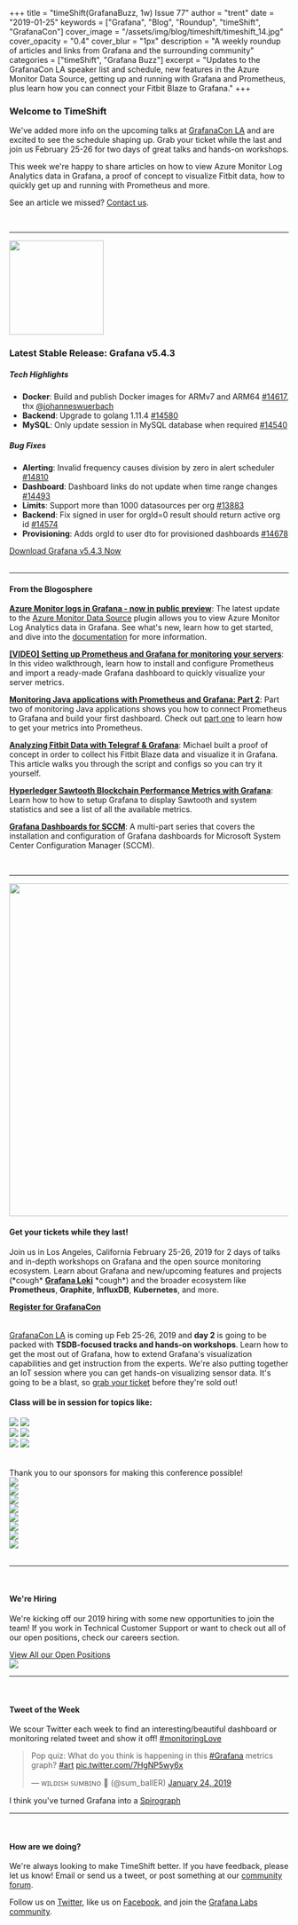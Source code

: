 +++
title = "timeShift(GrafanaBuzz, 1w) Issue 77"
author = "trent"
date = "2019-01-25"
keywords = ["Grafana", "Blog", "Roundup", "timeShift", "GrafanaCon"]
cover_image = "/assets/img/blog/timeshift/timeshift_14.jpg"
cover_opacity = "0.4"
cover_blur = "1px"
description = "A weekly roundup of articles and links from Grafana and the surrounding community"
categories = ["timeShift", "Grafana Buzz"]
excerpt = "Updates to the GrafanaCon LA speaker list and schedule, new features in the Azure Monitor Data Source, getting up and running with Grafana and Prometheus, plus learn how you can connect your Fitbit Blaze to Grafana."
+++

### Welcome to TimeShift
We've added more info on the upcoming talks at [GrafanaCon LA](http://grafanacon.org) and are excited to see the schedule shaping up. Grab your ticket while the last and join us February 25-26 for two days of great talks and hands-on workshops. 

This week we're happy to share articles on how to view Azure Monitor Log Analytics data in Grafana, a proof of concept to visualize Fitbit data, how to quickly get up and running with Prometheus and more.

See an article we missed? [Contact us](mailto:hello@grafana.com).

<br />
<hr />

<div class="row row--no-gutters">
	<div class="col col--sm-3">
		<img src="/assets/img/blog/timeshift/grafana_release_icon.png" width="170" />
	</div>
	<div class="col col--sm-9">
		<h3>Latest Stable Release: Grafana v5.4.3</h3>
		<h5>Tech Highlights</h5>
		<ul>
			<li><strong>Docker</strong>: Build and publish Docker images for ARMv7 and ARM64 <a href="https://github.com/grafana/grafana/pull/14617" rel="nofollow noopener">#14617</a>, thx <a href="https://github.com/johanneswuerbach" rel="nofollow noopener">@johanneswuerbach</a></li>
			<li><strong>Backend</strong>: Upgrade to golang 1.11.4 <a href="https://github.com/grafana/grafana/issues/14580" rel="nofollow noopener">#14580</a></li>
			<li><strong>MySQL</strong>: Only update session in MySQL database when required <a href="https://github.com/grafana/grafana/pull/14540" rel="nofollow noopener">#14540</a></li>
		</ul>
		<h5>Bug Fixes</h5>
		<ul>
			<li><strong>Alerting</strong>: Invalid frequency causes division by zero in alert scheduler <a href="https://github.com/grafana/grafana/issues/14810" rel="nofollow noopener">#14810</a></li>
			<li><strong>Dashboard</strong>: Dashboard links do not update when time range changes <a href="https://github.com/grafana/grafana/issues/14493" rel="nofollow noopener">#14493</a></li>
			<li><strong>Limits</strong>: Support more than 1000 datasources per org <a href="https://github.com/grafana/grafana/issues/13883" rel="nofollow noopener">#13883</a></li>
			<li><strong>Backend</strong>: Fix signed in user for orgId=0 result should return active org id <a href="https://github.com/grafana/grafana/pull/14574" rel="nofollow noopener">#14574</a></li>
			<li><strong>Provisioning</strong>: Adds orgId to user dto for provisioned dashboards <a href="https://github.com/grafana/grafana/pull/14678" rel="nofollow noopener">#14678</a></li>
		</ul>
		<a href="https://grafana.com/grafana/download?utm_source=blog&utm_campaign=timeshift_77" target="_blank" class="btn btn--primary">Download Grafana v5.4.3 Now</a>
	</div>
</div>

<br />
<hr />

#### From the Blogosphere
[**Azure Monitor logs in Grafana - now in public preview**](https://azure.microsoft.com/en-us/blog/azure-monitor-logs-in-grafana-now-in-public-preview/): The latest update to the [Azure Monitor Data Source](https://grafana.com/plugins/grafana-azure-monitor-datasource) plugin allows you to view Azure Monitor Log Analytics data in Grafana. See what's new, learn how to get started, and dive into the [documentation](https://docs.microsoft.com/en-us/azure/azure-monitor/platform/grafana-plugin?toc=%2Fazure%2Fazure-monitor%2Ftoc.json) for more information.

[**[VIDEO] Setting up Prometheus and Grafana for monitoring your servers**](https://www.youtube.com/watch?v=4WWW2ZLEg74): In this video walkthrough, learn how to install and configure Prometheus and import a ready-made Grafana dashboard to quickly visualize your server metrics.

[**Monitoring Java applications with Prometheus and Grafana: Part 2**](http://blog.klocwork.com/open-source/monitoring-java-applications-with-prometheus-and-grafana-part-2/): Part two of monitoring Java applications shows you how to connect Prometheus to Grafana and build your first dashboard. Check out [part one](http://blog.klocwork.com/open-source/monitoring-java-applications-prometheus-grafana-part-1/) to learn how to get your metrics into Prometheus.

[**Analyzing Fitbit Data with Telegraf & Grafana**](https://mike-greene.com/blog/2019/1/21/analyzing-fitbit-data-with-telegraf-grafana): Michael built a proof of concept in order to collect his Fitbit Blaze data and visualize it in Grafana. This article walks you through the script and configs so you can try it yourself.

[**Hyperledger Sawtooth Blockchain Performance Metrics with Grafana**](https://www.hyperledger.org/blog/2019/01/25/hyperledger-sawtooth-blockchain-performance-metrics-with-grafana): Learn how to how to setup Grafana to display Sawtooth and system statistics and see a list of all the available metrics.

[**Grafana Dashboards for SCCM**](https://sccm-zone.com/grafana-sccm-dashboard-part-1-d0af56e94cab): A multi-part series that covers the installation and configuration of Grafana dashboards for Microsoft System Center Configuration Manager (SCCM).

<br />
<hr />

<div class="row row--internal-gutters">
	<div class="col col--sm-8">
		<a href="https://www.grafanacon.org/" target="_blank"><img src="/assets/img/blog/timeshift/grafanacon_ga_tickets_tweet.jpg" width="600" /></a>
	</div>
	<div class="col col--sm-4">
		<h4>Get your tickets while they last!</h4>
		<p>Join us in Los Angeles, California February 25-26, 2019 for 2 days of talks and in-depth workshops on Grafana and the open source monitoring ecosystem. Learn about Grafana and new/upcoming features and projects (*cough* <strong><a href="http://grafana.com/loki" target="_blank">Grafana Loki</a></strong> *cough*) and the broader ecosystem like <strong>Prometheus</strong>, <strong>Graphite</strong>, <strong>InfluxDB</strong>, <strong>Kubernetes</strong>, and more.</p>
		<a class="btn btn--outline" href="http://www.grafanacon.org/" target="_blank"><strong>Register for GrafanaCon</strong></a>
	</div>
</div>
<br />
<br />
<div class="row row--internal-gutters">
	<div class="col col--sm-12">
		<a href="http://grafanacon.org" target="_blank">GrafanaCon LA</a> is coming up Feb 25-26, 2019 and <b>day 2</b> is going to be packed with <b>TSDB-focused tracks and hands-on workshops</b>. Learn how to get the most out of Grafana, how to extend Grafana's visualization capabilities and get instruction from the experts. We're also putting together an IoT session where you can get hands-on visualizing sensor data. It's going to be a blast, so <a href="http://www.grafanacon.org/" target="_blank">grab your ticket</a> before they're sold out!
	</div>
	<div class="col col--sm-12">
		<h4>Class will be in session for topics like:</h4>
	</div>
	<div class="col col--sm-4">
		<img class="topics" src="/assets/img/blog/timeshift/grafana_logo.svg" />
		<img class="topics" src="/assets/img/blog/timeshift/influxdb_logo.svg" />
	</div>
	<div class="col col--sm-4">
		<img class="topics" src="/assets/img/blog/timeshift/prometheus_logo_small.svg" />
		<img class="topics" src="/assets/img/blog/timeshift/graphite_logo.svg" />
	</div>
	<div class="col col--sm-4">
		<img class="topics" src="/assets/img/blog/timeshift/kubernetes_logo.svg" />
		<img class="topics" src="/assets/img/blog/timeshift/elasticsearch_logo.svg" />
	</div>
</div>

<br />
<br />
<div class="sponsors">
	<div class="row row--md-gutters text-center">
		<div class="col col--sm-12 text-center">
			<div class="sponsor-header">Thank you to our sponsors for making this conference possible!</div>
		</div>
	</div>
	<div class="row row--md-gutters text-center">
		<div class="col col--sm-3">
			<a href="https://www.oracle.com/" target="_blank"><img class="speaker-logo" src="/assets/img/blog/timeshift/grafanacon/logos/oracle_sponsor.png" /></a>
		</div>
		<div class="col col--sm-3">
			<a href="http://cloud.google.com" target="_blank"><img class="speaker-logo" src="/assets/img/blog/timeshift/grafanacon/logos/google_cloud_logo.png" /></a>
		</div>
		<div class="col col--sm-3 text-center">
			<a href="http://influxdata.com" target="_blank"><img class="speaker-logo" src="/assets/img/blog/timeshift/grafanacon/logos/influx_data_logo.png" /></a>
		</div>
		<div class="col col--sm-3 text-center">
			<a href="http://timescale.com" target="_blank"><img class="speaker-logo" src="/assets/img/blog/timeshift/grafanacon/logos/timescale_logo.png" /></a>
		</div>
	</div>
	<div class="row row--md-gutters">
		<div class="col col--sm-3 text-center">
			<a href="http://packet.net" target="_blank"><img class="speaker-logo" src="/assets/img/blog/timeshift/grafanacon/logos/packet_logo.png" /></a>
		</div>
		<div class="col col--sm-3 text-center">
			<a href="http://sensu.io" target="_blank"><img class="speaker-logo" src="/assets/img/blog/timeshift/grafanacon/logos/sensu_logo.png" /></a>
		</div>
		<div class="col col--sm-3 text-center">
			<a href="http://victorops.com" target="_blank"><img class="speaker-logo" src="/assets/img/blog/timeshift/grafanacon/logos/victorops_logo.png" /></a>
		</div>
		<div class="col col--sm-3 text-center">
			<a href="http://pagertree.com" target="_blank"><img class="speaker-logo" src="/assets/img/blog/timeshift/grafanacon/logos/pagertree_logo.png" /></a>
		</div>
	</div>
</div>

<br />
<hr />
<br />

<div class="row row--internal-gutters">
	<div class="col col--sm-4">
		<h4>We're Hiring</h4>
	<p>We're kicking off our 2019 hiring with some new opportunities to join the team! If you work in Technical Customer Support or want to check out all of our open positions, check our careers section.</p>
	<a class="btn btn-outline" href="https://grafana.com/about/hiring?utm_source=blog&utm_campaign=timeshift_77" target="_blank">View All our Open Positions</a>
	</div>
	<div class="col col--sm-8">
		<a href="https://grafana.com/about/hiring?utm_source=blog&utm_campaign=timeshift_77" target="_blank">
			<img src="/assets/img/blog/timeshift/careers_section.jpg" />
		</a>
	</div>
</div>

<hr />
<br />

<div>
	<div class="row row--no-gutters">
		<div class="col col--sm-12">
			<h4>Tweet of the Week</h4>
			We scour Twitter each week to find an interesting/beautiful dashboard or monitoring related tweet and show it off! <a href="https://twitter.com/hashtag/monitoringlove?src=hash" target="_blank">#monitoringLove</a>
			<blockquote class="twitter-tweet" data-lang="en"><p lang="en" dir="ltr">Pop quiz: What do you think is happening in this <a href="https://twitter.com/hashtag/Grafana?src=hash&amp;ref_src=twsrc%5Etfw">#Grafana</a> metrics graph? <a href="https://twitter.com/hashtag/art?src=hash&amp;ref_src=twsrc%5Etfw">#art</a> <a href="https://t.co/7HgNP5wy6x">pic.twitter.com/7HgNP5wy6x</a></p>&mdash; ᴡɪʟᴅɪꜱʜ ꜱᴜᴍʙɪɴᴏ 🛴 (@sum_ballER) <a href="https://twitter.com/sum_ballER/status/1088467156818411520?ref_src=twsrc%5Etfw">January 24, 2019</a></blockquote>
			<script async src="https://platform.twitter.com/widgets.js" charset="utf-8"></script>
			<p>I think you've turned Grafana into a <a href="https://en.wikipedia.org/wiki/Spirograph" target="_blank">Spirograph</a></p>
		</div>
	</div>
</div>

<hr />
<br />

#### How are we doing?
We're always looking to make TimeShift better. If you have feedback, please let us know! Email or send us a tweet, or post something at our [community forum](http://community.grafana.com?utm_source=blog&utm_campaign=timeshift_77).

Follow us on [Twitter](http://twitter.com/grafana), like us on [Facebook](http://facebook.com/grafana), and join the [Grafana Labs community](http://grafana.com/signup?utm_source=blog&utm_campaign=timeshift_77).
